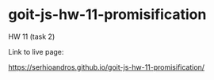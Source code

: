 # goit-js-hw-11-promisification
HW 11 (task 2)

Link to live page:

https://serhioandros.github.io/goit-js-hw-11-promisification/
